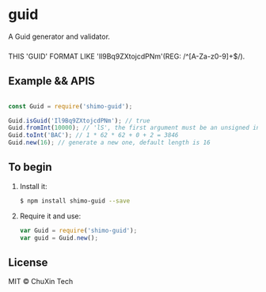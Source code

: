 # guid
A Guid generator and validator.

###
THIS 'GUID' FORMAT LIKE 'Il9Bq9ZXtojcdPNm'(REG: /^[A-Za-z0-9]+$/).

## Example && APIS
```javascript

const Guid = require('shimo-guid');

Guid.isGuid('Il9Bq9ZXtojcdPNm'); // true
Guid.fromInt(10000); // 'lS', the first argument must be an unsigned integer
Guid.toInt('BAC'); // 1 * 62 * 62 + 0 + 2 = 3846
Guid.new(16); // generate a new one, default length is 16

```
## To begin

 1. Install it:

    ```bash
    $ npm install shimo-guid --save
    ```
 2. Require it and use:

    ```js
    var Guid = require('shimo-guid');
    var guid = Guid.new();
    ```
## License

  MIT &copy; ChuXin Tech
